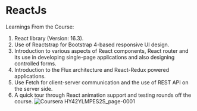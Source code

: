 # ReactJs
Learnings From the Course:
1) React library (Version: 16.3). 
2) Use of Reactstrap for Bootstrap 4-based responsive UI design. 
3) Introduction to various aspects of React components, React router and its use in developing single-page applications and also designing controlled forms. 
4) Introduction to the Flux architecture and React-Redux powered applications. 
5) Use Fetch for client-server communication and the use of REST API on the server side. 
6) A quick tour through React animation support and testing rounds off the course. ![Coursera HY42YLMPES2S_page-0001](https://user-images.githubusercontent.com/106008685/177034998-2dc3c327-5e53-457b-91f0-460a6d3742e2.jpg)

